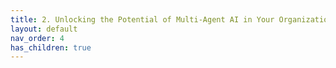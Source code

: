 ```yaml
---
title: 2. Unlocking the Potential of Multi-Agent AI in Your Organization
layout: default
nav_order: 4
has_children: true
---
```

